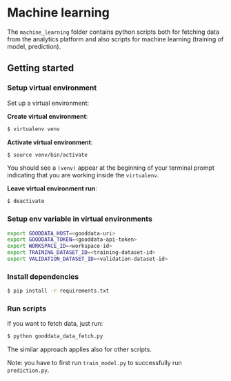 # Machine learning

The `machine_learning` folder contains python scripts both for fetching data from the analytics platform and also scripts for machine learning (training of model, prediction).

## Getting started

### Setup virtual environment

Set up a virtual environment:

**Create virtual environment**:

```bash
$ virtualenv venv
```

**Activate virtual environment**:

```bash
$ source venv/bin/activate
```

You should see a `(venv)` appear at the beginning of your terminal prompt indicating that you are working inside the `virtualenv`.

**Leave virtual environment run**:

```bash
$ deactivate
```

### Setup env variable in virtual environments

```bash
export GOODDATA_HOST=<gooddata-uri>
export GOODDATA_TOKEN=<gooddata-api-token>
export WORKSPACE_ID=<workspace-id>
export TRAINING_DATASET_ID=<training-dataset-id>
export VALIDATION_DATASET_ID=<validation-dataset-id>
```

### Install dependencies

```bash
$ pip install -r requirements.txt
```

### Run scripts

If you want to fetch data, just run:

```bash
$ python gooddata_data_fetch.py
```

The similar approach applies also for other scripts. 

Note: you have to first run `train_model.py` to successfully run `prediction.py`.